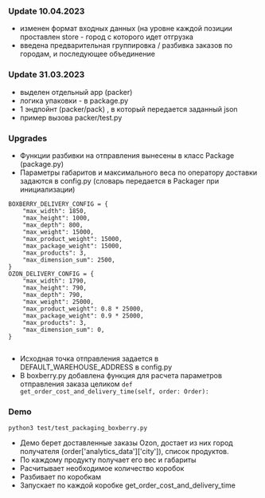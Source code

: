 ### Update 10.04.2023
- изменен формат входных данных (на уровне каждой позиции проставлен store - город с которого идет отгрузка
- введена предварительная группировка / разбивка заказов по городам, и последующее объединение


### Update 31.03.2023
- выделен отдельный app (packer)
- логика упаковки - в package.py
- 1 эндпойнт (packer/pack) ,  в который передается заданный json
- пример вызова packer/test.py


### Upgrades
- Функции разбивки на отправления вынесены в класс Package (package.py)
- Параметры габаритов и максимального веса по оператору доставки задаются в config.py (словарь передается в Packager при инициализации)
```
BOXBERRY_DELIVERY_CONFIG = {
    "max_width": 1850,
    "max_height": 1000,
    "max_depth": 800,
    "max_weight": 15000,
    "max_product_weight": 15000,
    "max_package_weight": 15000,
    "max_products": 3,
    "max_dimension_sum": 2500,
}
OZON_DELIVERY_CONFIG = {
    "max_width": 1790,
    "max_height": 790,
    "max_depth": 790,
    "max_weight": 25000,
    "max_product_weight": 0.8 * 25000,
    "max_package_weight": 0.9 * 25000,
    "max_products": 3,
    "max_dimension_sum": 0,
}


```
- Исходная точка отправления задается в DEFAULT_WAREHOUSE_ADDRESS в config.py
- В boxberry.py добавлена функция для расчета параметров отправления заказа целиком
    `def get_order_cost_and_delivery_time(self, order: Order):`

### Demo
`python3 test/test_packaging_boxberry.py`

- Демо берет доставленные заказы Ozon, достает из них город получателя (order['analytics_data']['city']), список продуктов. 
- По каждому продукту получает его вес и габариты
- Расчитывает необходимое количество коробок 
- Разбивает по коробкам
- Запускает по каждой коробке get_order_cost_and_delivery_time